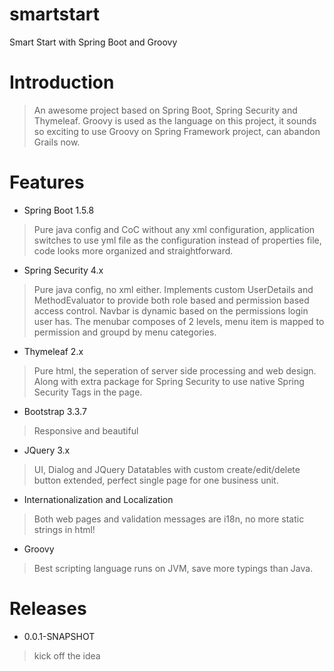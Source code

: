 # smartstart
Smart Start with Spring Boot and Groovy
# Introduction
> An awesome project based on Spring Boot, Spring Security and Thymeleaf. Groovy is used as the language on this
project, it sounds so exciting to use Groovy on Spring Framework project, can abandon Grails now.
# Features
- Spring Boot 1.5.8
> Pure java config and CoC without any xml configuration, application switches to use yml file as the configuration
instead of properties file, code looks more organized and straightforward.
- Spring Security 4.x
> Pure java config, no xml either. Implements custom UserDetails and MethodEvaluator to provide both role based and
permission based access control. Navbar is dynamic based on the permissions login user has. The menubar composes of 2
levels, menu item is mapped to permission and groupd by menu categories.
- Thymeleaf 2.x
> Pure html, the seperation of server side processing and web design. Along with extra package for Spring Security to
use native Spring Security Tags in the page.
- Bootstrap 3.3.7
> Responsive and beautiful
- JQuery 3.x
> UI, Dialog and JQuery Datatables with custom create/edit/delete button extended, perfect single page for one business
unit.
- Internationalization and Localization
> Both web pages and validation messages are i18n, no more static strings in html!
- Groovy
> Best scripting language runs on JVM, save more typings than Java.
# Releases
- 0.0.1-SNAPSHOT
> kick off the idea

